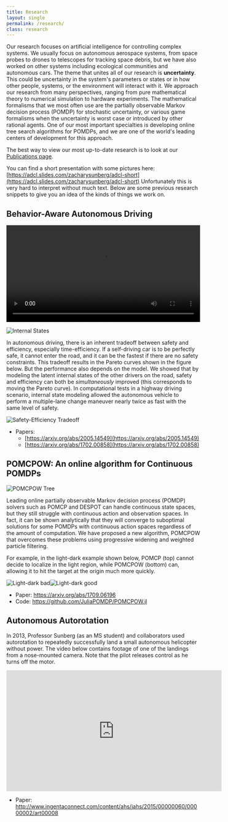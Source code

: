 ```yaml
---
title: Research
layout: single 
permalink: /research/
class: research
---
```


Our research focuses on artificial intelligence for controlling complex systems. We usually focus on autonomous aerospace systems, from space probes to drones to telescopes for tracking space debris, but we have also worked on other systems including ecological communities and autonomous cars. The theme that unites all of our research is **uncertainty**. This could be uncertainty in the system's parameters or states or in how other people, systems, or the environment will interact with it. We approach our research from many perspectives, ranging from pure mathematical theory to numerical simulation to hardware experiments. The mathematical formalisms that we most often use are the partially observable Markov decision process (POMDP) for stochastic uncertainty, or various game formalisms when the uncertainty is worst case or introduced by other rational agents. One of our most important specialties is developing online tree search algorithms for POMDPs, and we are one of the world's leading centers of development for this approach.

The best way to view our most up-to-date research is to look at our [Publications page](/publications).

You can find a short presentation with some pictures here: [https://adcl.slides.com/zacharysunberg/adcl-short](https://adcl.slides.com/zacharysunberg/adcl-short) Unfortunately this is very hard to interpret without much text. Below are some previous research snippets to give you an idea of the kinds of things we work on.

## Behavior-Aware Autonomous Driving

<video autoplay="autoplay" loop="loop" width="100%" controls>
  <source src="/assets/videos/highway_planning.mp4" type="video/mp4">
  <source src="/assets/videos/highway_planning.webm" type="video/webm">
  <source src="/assets/videos/highway_planning.ogv" type="video/ogg">
  ![Highway Lane Change Planning](assets/images/highway_planning.png)
</video>

![Internal States](/assets/images/states.svg.png)

In autonomous driving, there is an inherent tradeoff between safety and efficiency, especially time-efficiency.
If a self-driving car is to be perfectly safe, it cannot enter the road, and it can be the fastest if there are no safety constraints.
This tradeoff results in the Pareto curves shown in the figure below.
But the performance also depends on the model.
We showed that by modeling the latent internal states of the other drivers on the road, safety and efficiency can both be *simultaneously* improved (this corresponds to moving the Pareto curve).
In computational tests in a highway driving scenario, internal state modeling allowed the autonomous vehicle to perform a multiple-lane change maneuver nearly twice as fast with the same level of safety.

![Safety-Efficiency Tradeoff](/assets/images/pareto.png)

- Papers:
    - [https://arxiv.org/abs/2005.14549](https://arxiv.org/abs/2005.14549)
    - [https://arxiv.org/abs/1702.00858](https://arxiv.org/abs/1702.00858)


## POMCPOW: An online algorithm for Continuous POMDPs

![POMCPOW Tree](/assets/images/pomcpow.png)

Leading online partially observable Markov decision process (POMDP) solvers such as POMCP and DESPOT can handle continuous state spaces, but they still struggle with continuous action and observation spaces.
In fact, it can be shown analytically that they will converge to suboptimal solutions for some POMDPs with continuous action spaces regardless of the amount of computation.
We have proposed a new algorithm, POMCPOW that overcomes these problems using progressive widening and weighted particle filtering. 

For example, in the light-dark example shown below, POMCP (top) cannot decide to localize in the light region, while POMCPOW (bottom) can, allowing it to hit the target at the origin much more quickly.

![Light-dark bad](/assets/images/ld_bad.gif)![Light-dark good](/assets/images/ld_good.gif)

- Paper: [https://arxiv.org/abs/1709.06196 ](https://arxiv.org/abs/1709.06196)
- Code: [https://github.com/JuliaPOMDP/POMCPOW.jl ](https://github.com/JuliaPOMDP/POMCPOW.jl)


## Autonomous Autorotation

In 2013, Professor Sunberg (as an MS student) and collaborators used autorotation to repeatedly successfully land a small autonomous helicopter without power.
The video below contains footage of one of the landings from a nose-mounted camera.
Note that the pilot releases control as he turns off the motor.

<iframe width="560" height="315" src="https://www.youtube.com/embed/mAFeDq9ZdH4" frameborder="0" allow="autoplay; encrypted-media" allowfullscreen></iframe>

- Paper: [http://www.ingentaconnect.com/content/ahs/jahs/2015/00000060/00000002/art00008 ](http://www.ingentaconnect.com/content/ahs/jahs/2015/00000060/00000002/art00008)
